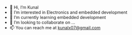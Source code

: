 - 👋 Hi, I’m Kunal
- 👀 I’m interested in Electronics and embedded development
- 🌱 I’m currently learning embedded development
- 💞️ I’m looking to collaborate on ...
- 📫 You can reach me at kunalx07@gmail.com

<!---
Kd-nitro/Kd-nitro is a ✨ special ✨ repository because its `README.md` (this file) appears on your GitHub profile.
You can click the Preview link to take a look at your changes.
--->

